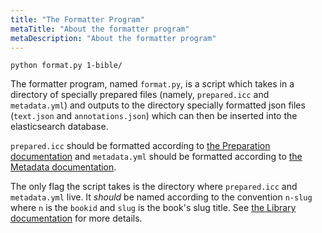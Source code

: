 ```yaml
---
title: "The Formatter Program"
metaTitle: "About the formatter program"
metaDescription: "About the formatter program"
---
```


```
python format.py 1-bible/
```

The formatter program, named `format.py`, is a script which takes in a directory
of specially prepared files (namely, `prepared.icc` and `metadata.yml`) and
outputs to the directory specially formatted json files (`text.json` and
`annotations.json`) which can then be inserted into the elasticsearch database.

`prepared.icc` should be formatted according to [the Preparation
documentation](/formatter/1-preparation) and `metadata.yml` should be formatted
according to [the Metadata documentation](/formatter/2-metadata).

The only flag the script takes is the directory where `prepared.icc` and
`metadata.yml` live. It _should_ be named according to the convention `n-slug`
where `n` is the `bookid` and `slug` is the book's slug title. See [the Library
documentation](/library) for more details.
